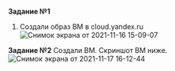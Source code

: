 **Задание №1**   
1. Создали образ ВМ в cloud.yandex.ru  
![Снимок экрана от 2021-11-16 15-09-07](https://user-images.githubusercontent.com/87299405/141975108-8cb14a7e-28eb-4e0b-a661-cb202e946dc0.png)  

**Задание №2** 
Создали ВМ. Скриншот ВМ ниже.  
![Снимок экрана от 2021-11-17 16-12-44](https://user-images.githubusercontent.com/87299405/142198682-bdf503d5-df60-49c7-935b-5e8bd6671a03.png)  

